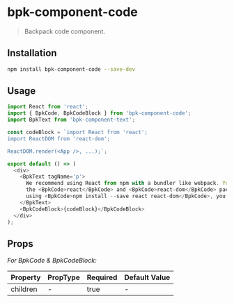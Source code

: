 # bpk-component-code

> Backpack code component.

## Installation

```sh
npm install bpk-component-code --save-dev
```

## Usage

```js
import React from 'react';
import { BpkCode, BpkCodeBlock } from 'bpk-component-code';
import BpkText from 'bpk-component-text';

const codeBlock = `import React from 'react';
import ReactDOM from 'react-dom';

ReactDOM.render(<App />, ...);`;

export default () => (
  <div>
    <BpkText tagName='p'>
      We recommend using React from npm with a bundler like webpack. You can use
      the <BpkCode>react</BpkCode> and <BpkCode>react-dom</BpkCode> packages. After installing it
      using <BpkCode>npm install --save react react-dom</BpkCode>, you can use:
    </BpkText>
    <BpkCodeBlock>{codeBlock}</BpkCodeBlock>
  </div>
);
```

## Props

*For BpkCode & BpkCodeBlock:*

| Property  | PropType | Required | Default Value |
| --------- | -------- | -------- | ------------- |
| children  | -        | true     | -             |
